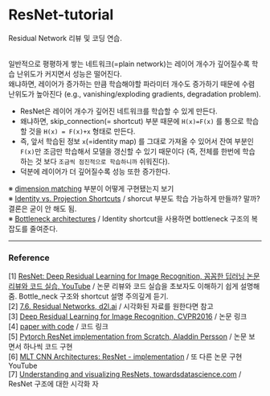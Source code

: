 # ResNet-tutorial
Residual Network 리뷰 및 코딩 연습. <br/><br/>

일반적으로 평평하게 쌓는 네트워크(=plain network)는 레이어 개수가 깊어질수록 학습 난위도가 커지면서 성능은 떨어진다. <br/>
왜냐하면, 레이어가 증가하는 만큼 학습해야할 파라미터 개수도 증가하기 때문에 수렴 난위도가 높아진다 (e.g., vanishing/exploding gradients, degradation problem). 

* ResNet은 레이어 개수가 깊어진 네트워크를 학습할 수 있게 만든다. 
* 왜냐하면, skip_connection(= shortcut) 부분 때문에 ```H(x)=F(x)``` 를 통으로 학습할 것을 ```H(x) = F(x)+x``` 형태로 만든다. 
* 즉, 앞서 학습된 정보 ```x```(=identity map) 를 그대로 가져올 수 있어서 잔여 부분인 ```F(x)```만 조금만 학습해서 모델을 갱신할 수 있기 때문이다 (즉, 전체를 한번에 학습하는 것 보다 ```조금씩 점진적으로 학습하니까``` 쉬워진다). 
* 덕분에 레이어가 더 깊어질수록 성능 또한 증가한다. 


※ [dimension matching](https://youtu.be/671BsKl8d0E?t=1628) 부분이 어떻게 구현됐는지 보기 <br/>
※ [Identity vs. Projection Shortcuts](https://youtu.be/671BsKl8d0E?t=2032) / shorcut 부분도 학습 가능하게 만들까? 말까? 결론은 굳이 안 해도 됨. <br/>
※ [Bottleneck architectures](https://youtu.be/671BsKl8d0E?t=2079) / Identity shortcut을 사용하면 bottleneck 구조의 복잡도를 줄여준다. 


***
### Reference 
[1] [ResNet: Deep Residual Learning for Image Recognition, 꼼꼼한 딥러닝 논문 리뷰와 코드 실습, YouTube](https://youtu.be/671BsKl8d0E) / 논문 리뷰와 코드 실습을 초보자도 이해하기 쉽게 설명해줌. Bottle_neck 구조와 shortcut 설명 주의깊게 듣기.  <br/>
[2] [7.6. Residual Networks, d2l.ai](https://d2l.ai/chapter_convolutional-modern/resnet.html) / 시각화된 자료를 원한다면 참고 <br/>
[3] [Deep Residual Learning for Image Recognition, CVPR2016](https://openaccess.thecvf.com/content_cvpr_2016/html/He_Deep_Residual_Learning_CVPR_2016_paper.html) / 논문 링크 <br/>
[4] [paper with code](https://paperswithcode.com/paper/deep-residual-learning-for-image-recognition) / 코드 링크 <br/>
[5] [Pytorch ResNet implementation from Scratch, Aladdin Persson](https://youtu.be/DkNIBBBvcPs) / 논문 보면서 하나씩 코드 구현 <br/>
[6] [MLT CNN Architectures: ResNet - implementation](https://youtu.be/LogyPK6M_L0) / 또 다른 논문 구현 YouTube <br/>
[7] [Understanding and visualizing ResNets, towardsdatascience.com](https://towardsdatascience.com/understanding-and-visualizing-resnets-442284831be8) / ResNet 구조에 대한 시각화 자 

